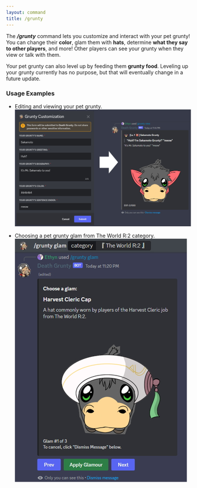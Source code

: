 ```yaml
---
layout: command
title: /grunty
---
```


The ***/grunty*** command lets you customize and interact with your pet grunty! You can change their **color**, glam them with **hats**, determine **what they say to other players**, and more! Other players can see your grunty when they view or talk with them. 

Your pet grunty can also level up by feeding them **grunty food**. Leveling up your grunty currently has no purpose, but that will eventually change in a future update. 

### Usage Examples

- Editing and viewing your pet grunty.
![Editing and viewing your pet grunty.](../images/examples/grunty-viewedit.jpg)

- Choosing a pet grunty glam from The World R:2 category.
![Choosing a pet grunty glam from The World R:2 category.](../images/examples/grunty-glam.jpg)
